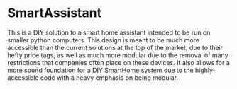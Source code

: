 # SmartAssistant
This is a DIY solution to a smart home assistant intended to be run on smaller python computers. This design is meant to be much more accessible than the current
solutions at the top of the market, due to their hefty price tags, as well as much more modular due to the removal of many restrictions that companies often place
on these devices. It also allows for a more sound foundation for a DIY SmartHome system due to the highly-accessible code with a heavy emphasis on being modular.
